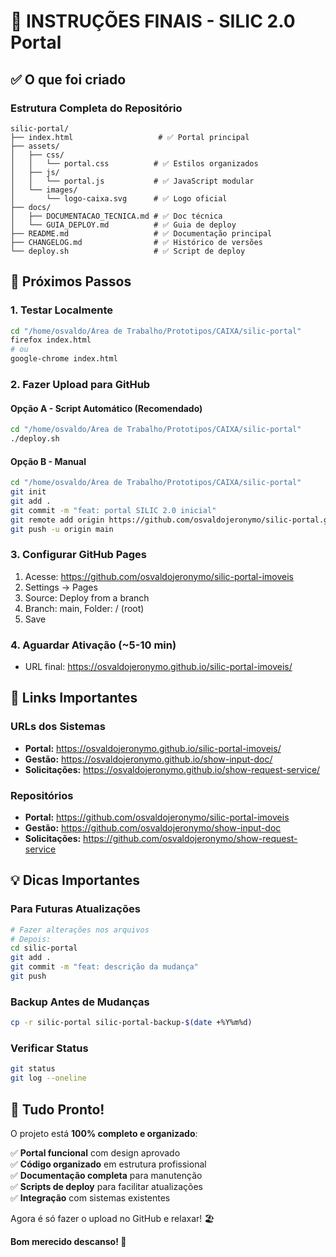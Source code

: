 # 🚀 INSTRUÇÕES FINAIS - SILIC 2.0 Portal

## ✅ O que foi criado

### Estrutura Completa do Repositório
```
silic-portal/
├── index.html                   # ✅ Portal principal
├── assets/
│   ├── css/
│   │   └── portal.css          # ✅ Estilos organizados
│   ├── js/
│   │   └── portal.js           # ✅ JavaScript modular
│   └── images/
│       └── logo-caixa.svg      # ✅ Logo oficial
├── docs/
│   ├── DOCUMENTACAO_TECNICA.md # ✅ Doc técnica
│   └── GUIA_DEPLOY.md          # ✅ Guia de deploy
├── README.md                   # ✅ Documentação principal
├── CHANGELOG.md                # ✅ Histórico de versões
└── deploy.sh                   # ✅ Script de deploy
```

## 🎯 Próximos Passos

### 1. Testar Localmente
```bash
cd "/home/osvaldo/Área de Trabalho/Prototipos/CAIXA/silic-portal"
firefox index.html
# ou
google-chrome index.html
```

### 2. Fazer Upload para GitHub

#### Opção A - Script Automático (Recomendado)
```bash
cd "/home/osvaldo/Área de Trabalho/Prototipos/CAIXA/silic-portal"
./deploy.sh
```

#### Opção B - Manual
```bash
cd "/home/osvaldo/Área de Trabalho/Prototipos/CAIXA/silic-portal"
git init
git add .
git commit -m "feat: portal SILIC 2.0 inicial"
git remote add origin https://github.com/osvaldojeronymo/silic-portal.git
git push -u origin main
```

### 3. Configurar GitHub Pages
1. Acesse: https://github.com/osvaldojeronymo/silic-portal-imoveis
2. Settings → Pages
3. Source: Deploy from a branch
4. Branch: main, Folder: / (root)
5. Save

### 4. Aguardar Ativação (~5-10 min)
- URL final: https://osvaldojeronymo.github.io/silic-portal-imoveis/

## 🔗 Links Importantes

### URLs dos Sistemas
- **Portal:** https://osvaldojeronymo.github.io/silic-portal-imoveis/
- **Gestão:** https://osvaldojeronymo.github.io/show-input-doc/
- **Solicitações:** https://osvaldojeronymo.github.io/show-request-service/

### Repositórios
- **Portal:** https://github.com/osvaldojeronymo/silic-portal-imoveis
- **Gestão:** https://github.com/osvaldojeronymo/show-input-doc
- **Solicitações:** https://github.com/osvaldojeronymo/show-request-service

## 💡 Dicas Importantes

### Para Futuras Atualizações
```bash
# Fazer alterações nos arquivos
# Depois:
cd silic-portal
git add .
git commit -m "feat: descrição da mudança"
git push
```

### Backup Antes de Mudanças
```bash
cp -r silic-portal silic-portal-backup-$(date +%Y%m%d)
```

### Verificar Status
```bash
git status
git log --oneline
```

## 🎉 Tudo Pronto!

O projeto está **100% completo e organizado**:

✅ **Portal funcional** com design aprovado  
✅ **Código organizado** em estrutura profissional  
✅ **Documentação completa** para manutenção  
✅ **Scripts de deploy** para facilitar atualizações  
✅ **Integração** com sistemas existentes  

Agora é só fazer o upload no GitHub e relaxar! 🏖️

**Bom merecido descanso! 🌴**
